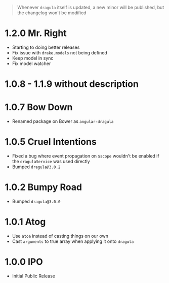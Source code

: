 > Whenever `dragula` itself is updated, a new minor will be published, but the changelog won't be modified

# 1.2.0 Mr. Right

- Starting to doing better releases
- Fix issue with `drake.models` not being defined
- Keep model in sync
- Fix model watcher

# 1.0.8 - 1.1.9 without description

# 1.0.7 Bow Down

- Renamed package on Bower as `angular-dragula`

# 1.0.5 Cruel Intentions

- Fixed a bug where event propagation on `$scope` wouldn't be enabled if the `dragulaService` was used directly
- Bumped `dragula@3.0.2`

# 1.0.2 Bumpy Road

- Bumped `dragula@3.0.0`

# 1.0.1 Atog

- Use `atoa` instead of casting things on our own
- Cast `arguments` to true array when applying it onto `dragula`

# 1.0.0 IPO

- Initial Public Release

